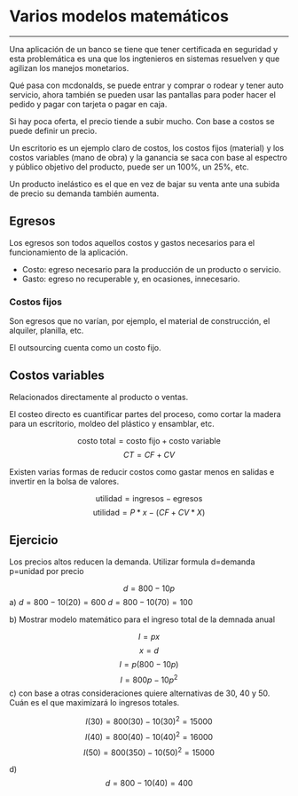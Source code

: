 # Varios modelos matemáticos
---
Una aplicación de un banco se tiene que tener certificada en seguridad y esta problemática es una que los ingtenieros en sistemas resuelven y que agilizan los manejos monetarios.

Qué pasa con mcdonalds, se puede entrar y comprar o rodear y tener auto servicio, ahora también se pueden usar las pantallas para poder hacer el pedido y pagar con tarjeta o pagar en caja.

Si hay poca oferta, el precio tiende a subir mucho. Con base a costos se puede definir un precio.

Un escritorio es un ejemplo claro de costos, los costos fijos (material) y los costos variables (mano de obra) y la ganancia se saca con base al espectro y público objetivo del producto, puede ser un 100%, un 25%, etc.

Un producto inelástico es el que en vez de bajar su venta ante una subida de precio su demanda también aumenta.

## Egresos
Los egresos son todos aquellos costos y gastos necesarios para el funcionamiento de la aplicación.

- Costo: egreso necesario para la producción de un producto o servicio.
- Gasto: egreso no recuperable y, en ocasiones, innecesario.
### Costos fijos
Son egresos que no varían, por ejemplo, el material de construcción, el alquiler, planilla, etc.

El outsourcing cuenta como un costo fijo.

## Costos variables
Relacionados directamente al producto o ventas.

El costeo directo es cuantificar partes del proceso, como cortar la madera para un escritorio, moldeo del plástico y ensamblar, etc.

$$\text{costo total} = \text{costo fijo} + \text{costo variable}$$
$$CT = CF + CV$$

Existen varias formas de reducir costos como gastar menos en salidas e invertir en la bolsa de valores.

$$\text{utilidad} = \text{ingresos} - \text{egresos}$$
$$\text{utilidad} = P*x - (CF+CV*X)$$

## Ejercicio
Los precios altos reducen la demanda.
Utilizar formula
d=demanda
p=unidad por precio

$$d = 800 - 10p$$
a)
$d=800-10(20)=600$
$d = 800 - 10(70) = 100$

b) Mostrar modelo matemático para el ingreso total de la demnada anual

$$I=px$$
$$x=d$$
$$I=p(800-10p)$$
$$I=800p - 10p^2$$
c) con base a otras consideraciones quiere alternativas de 30, 40 y 50. Cuán es el que maximizará lo ingresos totales.

$$I(30) = 800(30) - 10(30)^2 = 15000$$
$$I(40) = 800(40) - 10(40)^2 = 16000$$
$$I(50) = 800(350) - 10(50)^2 = 15000$$

d)
$$d = 800-10(40) = 400$$
